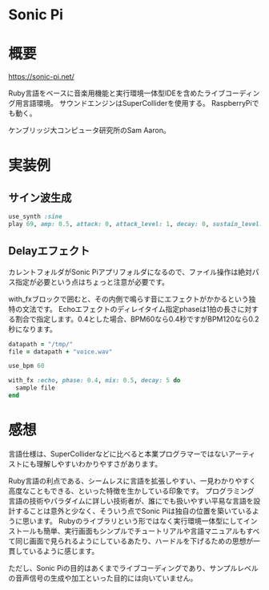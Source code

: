 Sonic Pi
===

# 概要

https://sonic-pi.net/

Ruby言語をベースに音楽用機能と実行環境一体型IDEを含めたライブコーディング用言語環境。
サウンドエンジンはSuperColliderを使用する。
RaspberryPiでも動く。

ケンブリッジ大コンピュータ研究所のSam Aaron。

# 実装例

## サイン波生成

```Ruby
use_synth :sine
play 69, amp: 0.5, attack: 0, attack_level: 1, decay: 0, sustain_level: 1, sustain: 2, release: 0
```

## Delayエフェクト

カレントフォルダがSonic Piアプリフォルダになるので、ファイル操作は絶対パス指定が必要という点はちょっと注意が必要です。

with_fxブロックで囲むと、その内側で鳴らす音にエフェクトがかかるという独特の文法です。
Echoエフェクトのディレイタイム指定phaseは1拍の長さに対する割合で指定します。0.4とした場合、BPM60なら0.4秒ですがBPM120なら0.2秒になります。

```Ruby
datapath = "/tmp/"
file = datapath + "voice.wav"

use_bpm 60

with_fx :echo, phase: 0.4, mix: 0.5, decay: 5 do
  sample file
end
```


# 感想

言語仕様は、SuperColliderなどに比べると本業プログラマーではないアーティストにも理解しやすいわかりやすさがあります。

Ruby言語の利点である、シームレスに言語を拡張しやすい、一見わかりやすく高度なこともできる、といった特徴を生かしている印象です。
プログラミング言語の技術やパラダイムに詳しい技術者が、誰にでも扱いやすい平易な言語を設計することは意外と少なく、そういう点でSonic Piは独自の位置を築いているように思います。
Rubyのライブラリという形ではなく実行環境一体型にしてインストールも簡単、実行画面もシンプルでチュートリアルや言語マニュアルもすべて同じ画面で見られるようにしているあたり、ハードルを下げるための思想が一貫しているように感じます。

ただし、Sonic Piの目的はあくまでライブコーディングであり、サンプルレベルの音声信号の生成や加工といった目的には向いていません。

